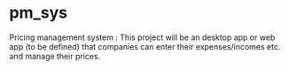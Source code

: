 # pm_sys
Pricing management system :
This project will be an desktop app or web app (to be defined) that companies can enter their 
expenses/incomes etc. and manage their prices.
